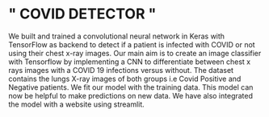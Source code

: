 # " COVID DETECTOR "


We built and trained a convolutional neural network in Keras with TensorFlow as backend to detect if a patient is infected with COVID or not using their chest x-ray images. Our main aim is to create an image classifier with Tensorflow by implementing a CNN to differentiate between chest x rays images with a COVID 19 infections versus without. The dataset contains the lungs X-ray images of both groups i.e Covid Positive and Negative patients. We fit our model with the training data. This model can now be helpful to make predictions on new data.
We have also integrated the model with a website using streamlit.
